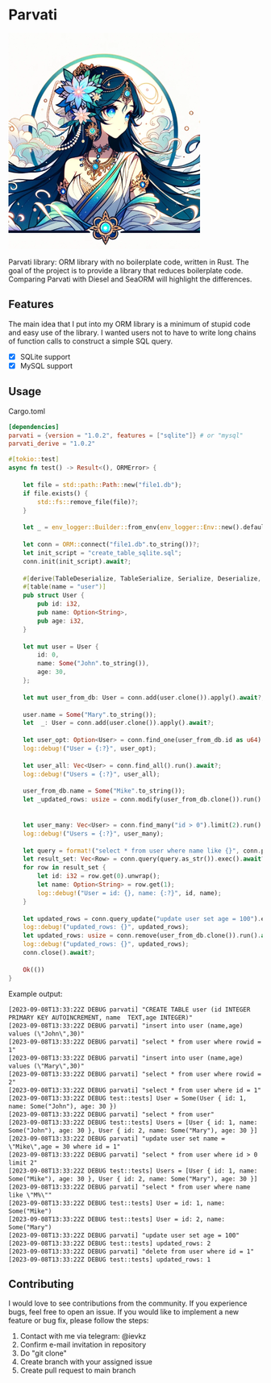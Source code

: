 # Parvati

![Parvati](logo.png)

Parvati library: ORM library with no boilerplate code, written in Rust. The goal of the project is to provide a library that reduces boilerplate code. Comparing Parvati with Diesel and SeaORM will highlight the differences.

## Features

The main idea that I put into my ORM library is a minimum of stupid code and easy use of the library. I wanted users not to have to write long chains of function calls to construct a simple SQL query.

- [x] SQLite support
- [x] MySQL support

## Usage

Cargo.toml

```toml
[dependencies]
parvati = {version = "1.0.2", features = ["sqlite"]} # or "mysql"
parvati_derive = "1.0.2"
```

```rust
#[tokio::test]
async fn test() -> Result<(), ORMError> {

    let file = std::path::Path::new("file1.db");
    if file.exists() {
        std::fs::remove_file(file)?;
    }

    let _ = env_logger::Builder::from_env(env_logger::Env::new().default_filter_or("debug")).try_init();

    let conn = ORM::connect("file1.db".to_string())?;
    let init_script = "create_table_sqlite.sql";
    conn.init(init_script).await?;

    #[derive(TableDeserialize, TableSerialize, Serialize, Deserialize, Debug, Clone)]
    #[table(name = "user")]
    pub struct User {
        pub id: i32,
        pub name: Option<String>,
        pub age: i32,
    }

    let mut user = User {
        id: 0,
        name: Some("John".to_string()),
        age: 30,
    };

    let mut user_from_db: User = conn.add(user.clone()).apply().await?;

    user.name = Some("Mary".to_string());
    let  _: User = conn.add(user.clone()).apply().await?;

    let user_opt: Option<User> = conn.find_one(user_from_db.id as u64).run().await?;
    log::debug!("User = {:?}", user_opt);

    let user_all: Vec<User> = conn.find_all().run().await?;
    log::debug!("Users = {:?}", user_all);

    user_from_db.name = Some("Mike".to_string());
    let _updated_rows: usize = conn.modify(user_from_db.clone()).run().await?;


    let user_many: Vec<User> = conn.find_many("id > 0").limit(2).run().await?;
    log::debug!("Users = {:?}", user_many);

    let query = format!("select * from user where name like {}", conn.protect("M%"));
    let result_set: Vec<Row> = conn.query(query.as_str()).exec().await?;
    for row in result_set {
        let id: i32 = row.get(0).unwrap();
        let name: Option<String> = row.get(1);
        log::debug!("User = id: {}, name: {:?}", id, name);
    }

    let updated_rows = conn.query_update("update user set age = 100").exec().await?;
    log::debug!("updated_rows: {}", updated_rows);
    let updated_rows: usize = conn.remove(user_from_db.clone()).run().await?;
    log::debug!("updated_rows: {}", updated_rows);
    conn.close().await?;

    Ok(())
}
```


Example output:

```text 
[2023-09-08T13:33:22Z DEBUG parvati] "CREATE TABLE user (id INTEGER PRIMARY KEY AUTOINCREMENT, name  TEXT,age INTEGER)"
[2023-09-08T13:33:22Z DEBUG parvati] "insert into user (name,age) values (\"John\",30)"
[2023-09-08T13:33:22Z DEBUG parvati] "select * from user where rowid = 1"
[2023-09-08T13:33:22Z DEBUG parvati] "insert into user (name,age) values (\"Mary\",30)"
[2023-09-08T13:33:22Z DEBUG parvati] "select * from user where rowid = 2"
[2023-09-08T13:33:22Z DEBUG parvati] "select * from user where id = 1"
[2023-09-08T13:33:22Z DEBUG test::tests] User = Some(User { id: 1, name: Some("John"), age: 30 })
[2023-09-08T13:33:22Z DEBUG parvati] "select * from user"
[2023-09-08T13:33:22Z DEBUG test::tests] Users = [User { id: 1, name: Some("John"), age: 30 }, User { id: 2, name: Some("Mary"), age: 30 }]
[2023-09-08T13:33:22Z DEBUG parvati] "update user set name = \"Mike\",age = 30 where id = 1"
[2023-09-08T13:33:22Z DEBUG parvati] "select * from user where id > 0 limit 2"
[2023-09-08T13:33:22Z DEBUG test::tests] Users = [User { id: 1, name: Some("Mike"), age: 30 }, User { id: 2, name: Some("Mary"), age: 30 }]
[2023-09-08T13:33:22Z DEBUG parvati] "select * from user where name like \"M%\""
[2023-09-08T13:33:22Z DEBUG test::tests] User = id: 1, name: Some("Mike")
[2023-09-08T13:33:22Z DEBUG test::tests] User = id: 2, name: Some("Mary")
[2023-09-08T13:33:22Z DEBUG parvati] "update user set age = 100"
[2023-09-08T13:33:22Z DEBUG test::tests] updated_rows: 2
[2023-09-08T13:33:22Z DEBUG parvati] "delete from user where id = 1"
[2023-09-08T13:33:22Z DEBUG test::tests] updated_rows: 1
```

## Contributing
I would love to see contributions from the community. If you experience bugs, feel free to open an issue. If you would like to implement a new feature or bug fix, please follow the steps:
1. Contact with me via telegram: @ievkz
2. Confirm e-mail invitation in repository
3. Do "git clone"
4. Create branch with your assigned issue
5. Create pull request to main branch
